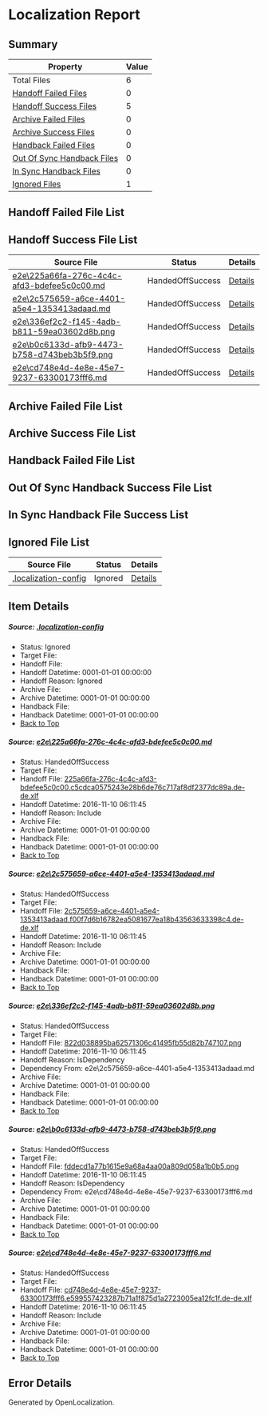 # <a name='report-top'></a> Localization Report

## Summary
 Property | Value 
 -------- | ----- 
 Total Files | 6
[ Handoff Failed Files ](#handoff-failed-list)| 0
[ Handoff Success Files ](#handoff-success-list)| 5
[ Archive Failed Files ](#archive-failed-list)| 0
[ Archive Success Files ](#archive-success-list)| 0
[ Handback Failed Files ](#handback-failed-list)| 0
[ Out Of Sync Handback Files ](#outofsync-handback-success-list)| 0
[ In Sync Handback Files ](#insync-handback-success-list)| 0
[ Ignored Files ](#ignored-list)| 1

## <a name='handoff-failed-list'></a> Handoff Failed File List

## <a name='handoff-success-list'></a> Handoff Success File List
 Source File | Status | Details 
 ----------- | ------ | ------- 
 [e2e\225a66fa-276c-4c4c-afd3-bdefee5c0c00.md](https://github.com/OpenLocalizationTestOrg/ol-test0/blob/68b07c6241bb7143b17eb2f69d54caa2a21d0d03/e2e/225a66fa-276c-4c4c-afd3-bdefee5c0c00.md) | HandedOffSuccess | [Details](#96018242413750a3c854d6f49cd55ce93476fec61)
 [e2e\2c575659-a6ce-4401-a5e4-1353413adaad.md](https://github.com/OpenLocalizationTestOrg/ol-test0/blob/68b07c6241bb7143b17eb2f69d54caa2a21d0d03/e2e/2c575659-a6ce-4401-a5e4-1353413adaad.md) | HandedOffSuccess | [Details](#a18ee56e8d739f92f51c72a52309fe149535edec2)
 [e2e\336ef2c2-f145-4adb-b811-59ea03602d8b.png](https://github.com/OpenLocalizationTestOrg/ol-test0/blob/68b07c6241bb7143b17eb2f69d54caa2a21d0d03/e2e/336ef2c2-f145-4adb-b811-59ea03602d8b.png) | HandedOffSuccess | [Details](#822d038895ba62571306c41495fb55d82b7471073)
 [e2e\b0c6133d-afb9-4473-b758-d743beb3b5f9.png](https://github.com/OpenLocalizationTestOrg/ol-test0/blob/68b07c6241bb7143b17eb2f69d54caa2a21d0d03/e2e/b0c6133d-afb9-4473-b758-d743beb3b5f9.png) | HandedOffSuccess | [Details](#fddecd1a77b1615e9a68a4aa00a809d058a1b0b54)
 [e2e\cd748e4d-4e8e-45e7-9237-63300173fff6.md](https://github.com/OpenLocalizationTestOrg/ol-test0/blob/68b07c6241bb7143b17eb2f69d54caa2a21d0d03/e2e/cd748e4d-4e8e-45e7-9237-63300173fff6.md) | HandedOffSuccess | [Details](#24831ce62c0e9b4604bc97120db317d0cdc760d75)

## <a name='archive-failed-list'></a> Archive Failed File List

## <a name='archive-success-list'></a> Archive Success File List

## <a name='handback-failed-list'></a> Handback Failed File List

## <a name='outofsync-handback-success-list'></a> Out Of Sync Handback Success File List

## <a name='insync-handback-success-list'></a> In Sync Handback File Success List

## <a name='ignored-list'></a> Ignored File List
 Source File | Status | Details 
 ----------- | ------ | ------- 
 [.localization-config](https://github.com/OpenLocalizationTestOrg/ol-test0/blob/68b07c6241bb7143b17eb2f69d54caa2a21d0d03/.localization-config) | Ignored | [Details](#c268a05ecaa7ec85942ed632c29928ee5bd6da8d0)

## Item Details
##### <a name='c268a05ecaa7ec85942ed632c29928ee5bd6da8d0'></a> Source: [.localization-config](https://github.com/OpenLocalizationTestOrg/ol-test0/blob/68b07c6241bb7143b17eb2f69d54caa2a21d0d03/.localization-config)
* Status: Ignored
* Target File: 
* Handoff File: 
* Handoff Datetime: 0001-01-01 00:00:00
* Handoff Reason: Ignored
* Archive File: 
* Archive Datetime: 0001-01-01 00:00:00
* Handback File: 
* Handback Datetime: 0001-01-01 00:00:00
* [Back to Top](#report-top)

##### <a name='96018242413750a3c854d6f49cd55ce93476fec61'></a> Source: [e2e\225a66fa-276c-4c4c-afd3-bdefee5c0c00.md](https://github.com/OpenLocalizationTestOrg/ol-test0/blob/68b07c6241bb7143b17eb2f69d54caa2a21d0d03/e2e/225a66fa-276c-4c4c-afd3-bdefee5c0c00.md)
* Status: HandedOffSuccess
* Target File: 
* Handoff File: [225a66fa-276c-4c4c-afd3-bdefee5c0c00.c5cdca0575243e28b6de76c717af8df2377dc89a.de-de.xlf](https://github.com/OpenLocalizationTestOrg/ol-test0-handoff/blob/acae73cb98289e4b15a9bfad973801a23f54ed49/ol-handoff/OpenLocalizationTestOrg/ol-test0-dede/yufeih/ht/225a66fa-276c-4c4c-afd3-bdefee5c0c00.c5cdca0575243e28b6de76c717af8df2377dc89a.de-de.xlf)
* Handoff Datetime: 2016-11-10 06:11:45
* Handoff Reason: Include
* Archive File: 
* Archive Datetime: 0001-01-01 00:00:00
* Handback File: 
* Handback Datetime: 0001-01-01 00:00:00
* [Back to Top](#report-top)

##### <a name='a18ee56e8d739f92f51c72a52309fe149535edec2'></a> Source: [e2e\2c575659-a6ce-4401-a5e4-1353413adaad.md](https://github.com/OpenLocalizationTestOrg/ol-test0/blob/68b07c6241bb7143b17eb2f69d54caa2a21d0d03/e2e/2c575659-a6ce-4401-a5e4-1353413adaad.md)
* Status: HandedOffSuccess
* Target File: 
* Handoff File: [2c575659-a6ce-4401-a5e4-1353413adaad.f00f7d6b16782ea5081677ea18b43563633398c4.de-de.xlf](https://github.com/OpenLocalizationTestOrg/ol-test0-handoff/blob/acae73cb98289e4b15a9bfad973801a23f54ed49/ol-handoff/OpenLocalizationTestOrg/ol-test0-dede/yufeih/ht/2c575659-a6ce-4401-a5e4-1353413adaad.f00f7d6b16782ea5081677ea18b43563633398c4.de-de.xlf)
* Handoff Datetime: 2016-11-10 06:11:45
* Handoff Reason: Include
* Archive File: 
* Archive Datetime: 0001-01-01 00:00:00
* Handback File: 
* Handback Datetime: 0001-01-01 00:00:00
* [Back to Top](#report-top)

##### <a name='822d038895ba62571306c41495fb55d82b7471073'></a> Source: [e2e\336ef2c2-f145-4adb-b811-59ea03602d8b.png](https://github.com/OpenLocalizationTestOrg/ol-test0/blob/68b07c6241bb7143b17eb2f69d54caa2a21d0d03/e2e/336ef2c2-f145-4adb-b811-59ea03602d8b.png)
* Status: HandedOffSuccess
* Target File: 
* Handoff File: [822d038895ba62571306c41495fb55d82b747107.png](https://github.com/OpenLocalizationTestOrg/ol-test0-handoff/blob/acae73cb98289e4b15a9bfad973801a23f54ed49/ol-handoff/OpenLocalizationTestOrg/ol-test0-dede/yufeih/ht/822d038895ba62571306c41495fb55d82b747107.png)
* Handoff Datetime: 2016-11-10 06:11:45
* Handoff Reason: IsDependency
* Dependency From: e2e\2c575659-a6ce-4401-a5e4-1353413adaad.md
* Archive File: 
* Archive Datetime: 0001-01-01 00:00:00
* Handback File: 
* Handback Datetime: 0001-01-01 00:00:00
* [Back to Top](#report-top)

##### <a name='fddecd1a77b1615e9a68a4aa00a809d058a1b0b54'></a> Source: [e2e\b0c6133d-afb9-4473-b758-d743beb3b5f9.png](https://github.com/OpenLocalizationTestOrg/ol-test0/blob/68b07c6241bb7143b17eb2f69d54caa2a21d0d03/e2e/b0c6133d-afb9-4473-b758-d743beb3b5f9.png)
* Status: HandedOffSuccess
* Target File: 
* Handoff File: [fddecd1a77b1615e9a68a4aa00a809d058a1b0b5.png](https://github.com/OpenLocalizationTestOrg/ol-test0-handoff/blob/acae73cb98289e4b15a9bfad973801a23f54ed49/ol-handoff/OpenLocalizationTestOrg/ol-test0-dede/yufeih/ht/fddecd1a77b1615e9a68a4aa00a809d058a1b0b5.png)
* Handoff Datetime: 2016-11-10 06:11:45
* Handoff Reason: IsDependency
* Dependency From: e2e\cd748e4d-4e8e-45e7-9237-63300173fff6.md
* Archive File: 
* Archive Datetime: 0001-01-01 00:00:00
* Handback File: 
* Handback Datetime: 0001-01-01 00:00:00
* [Back to Top](#report-top)

##### <a name='24831ce62c0e9b4604bc97120db317d0cdc760d75'></a> Source: [e2e\cd748e4d-4e8e-45e7-9237-63300173fff6.md](https://github.com/OpenLocalizationTestOrg/ol-test0/blob/68b07c6241bb7143b17eb2f69d54caa2a21d0d03/e2e/cd748e4d-4e8e-45e7-9237-63300173fff6.md)
* Status: HandedOffSuccess
* Target File: 
* Handoff File: [cd748e4d-4e8e-45e7-9237-63300173fff6.e599557423287b71a1f875d1a2723005ea12fc1f.de-de.xlf](https://github.com/OpenLocalizationTestOrg/ol-test0-handoff/blob/acae73cb98289e4b15a9bfad973801a23f54ed49/ol-handoff/OpenLocalizationTestOrg/ol-test0-dede/yufeih/ht/cd748e4d-4e8e-45e7-9237-63300173fff6.e599557423287b71a1f875d1a2723005ea12fc1f.de-de.xlf)
* Handoff Datetime: 2016-11-10 06:11:45
* Handoff Reason: Include
* Archive File: 
* Archive Datetime: 0001-01-01 00:00:00
* Handback File: 
* Handback Datetime: 0001-01-01 00:00:00
* [Back to Top](#report-top)


## Error Details

Generated by OpenLocalization.
